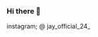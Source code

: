 ### Hi there 👋

<!--
**abdullah0912/abdullah0912** is a ✨ _special_ ✨ repository because its `README.md` (this file) appears on your GitHub profile.

Here are some ideas to get you started:

- 🔭 I’m currently working on flutter & mobile app development
- 🌱 I’m also learning C# & .Net(framework)
- 👯 I’m looking to collaborate on ...
- 🤔 I’m looking for help with ...
- 💬 Ask me about [Twitter](https://twitter.com/AbdullahKasgar) and [instagram](https://www.instagram.com/jay_official_24_)
- 📫 How to reach me: ...
- 😄 Pronouns: ...
- ⚡ Fun fact: ...
-->

instagram;
@ jay_official_24_


